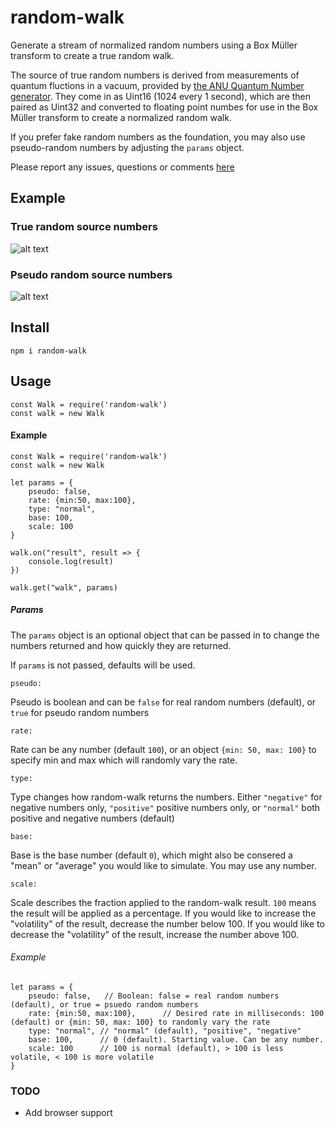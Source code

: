 # random-walk
Generate a stream of normalized random numbers using a Box Müller transform to create a true random walk.

The source of true random numbers is derived from measurements of quantum fluctions in a vacuum, provided by [the ANU Quantum Number generator](https://qrng.anu.edu.au). They come in as Uint16 (1024 every 1 second), which are then paired as Uint32 and converted to floating point numbes for use in the Box Müller transform to create a normalized random walk.

If you prefer fake random numbers as the foundation, you may also use pseudo-random numbers by adjusting the `params` object.

Please report any issues, questions or comments [here](https://github.com/draeder/random-walk/issues)

## Example
### True random source numbers
![alt text](https://draeder.github.io/random-walk/src/random-walk-qrng.png "Random walk true")
### Pseudo random source numbers
![alt text](https://draeder.github.io/random-walk/src/random-walk-pseudo.png "Random walk pseudo")

## Install
`npm i random-walk`

## Usage
```
const Walk = require('random-walk')
const walk = new Walk
```

#### Example
```
const Walk = require('random-walk')
const walk = new Walk

let params = {
    pseudo: false,
    rate: {min:50, max:100},
    type: "normal",
    base: 100,
    scale: 100
}

walk.on("result", result => {
    console.log(result)
})

walk.get("walk", params)
```
##### Params
The `params` object is an optional object that can be passed in to change the numbers returned and how quickly they are returned. 

If `params` is not passed, defaults will be used.

```
pseudo:
``` 

Pseudo is boolean and can be `false` for real random numbers (default), or `true` for pseudo random numbers

```
rate:
```

Rate can be any number (default `100`), or an object `{min: 50, max: 100}` to specify min and max which will randomly vary the rate.

```
type:
``` 

Type changes how random-walk returns the numbers. Either `"negative"` for negative numbers only, `"positive"` positive numbers only, or `"normal"` both positive and negative numbers (default)

```
base:
```

Base is the base number (default `0`), which might also be consered a "mean" or "average" you would like to simulate. You may use any number.

```
scale:
```
 
Scale describes the fraction applied to the random-walk result. `100` means the result will be applied as a percentage. If you would like to increase the "volatility" of the result, decrease the number below 100. If you would like to decrease the "volatility" of the result, increase the number above 100.

###### Example
```
let params = {
    pseudo: false,   // Boolean: false = real random numbers (default), or true = psuedo random numbers
    rate: {min:50, max:100},      // Desired rate in milliseconds: 100 (default) or {min: 50, max: 100} to randomly vary the rate
    type: "normal", // "normal" (default), "positive", "negative"
    base: 100,      // 0 (default). Starting value. Can be any number.
    scale: 100      // 100 is normal (default), > 100 is less volatile, < 100 is more volatile
}
```

### TODO

- Add browser support
